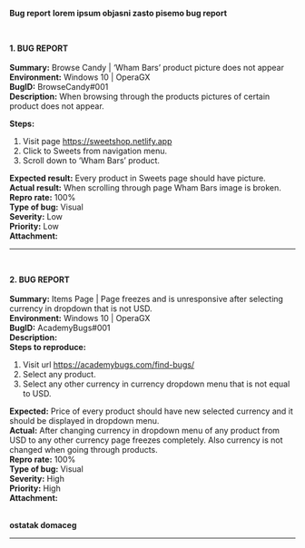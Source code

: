 **Bug report**
**lorem ipsum objasni zasto pisemo bug report**

<br>

**1. BUG REPORT**<br><br>
**Summary:** Browse Candy | ‘Wham Bars’ product picture does not appear <br>
**Environment:** Windows 10 | OperaGX <br>
**BugID:** BrowseCandy#001 <br>
**Description:** When browsing through the products pictures of certain product does not appear. <br>

**Steps:** 
  1. Visit page https://sweetshop.netlify.app<br>
  2. Click to Sweets from navigation menu.<br>
  3. Scroll down to ‘Wham Bars’ product.<br>

**Expected result:** Every product in Sweets page should have picture.<br>
**Actual result:** When scrolling through page Wham Bars image is broken.<br>
**Repro rate:** 100%<br>
**Type of bug:** Visual<br>
**Severity:** Low<br>
**Priority:** Low<br>
**Attachment:** 
<br>

<hr>

<br>

**2. BUG REPORT**<br><br>
**Summary:** Items Page | Page freezes and is unresponsive after selecting currency in dropdown that is not USD.<br>
**Environment:** Windows 10 | OperaGX<br>
**BugID:** AcademyBugs#001<br>
**Description:** <br>
**Steps to reproduce:** <br> 
  1. Visit url https://academybugs.com/find-bugs/<br>
  2. Select any product.<br>
  3. Select any other currency in currency dropdown menu that is not equal to USD. <br>

**Expected:** Price of every product should have new selected currency and it should be displayed in dropdown menu.<br>
**Actual:** After changing currency in dropdown menu of any product from USD to any other currency page freezes completely. Also currency is not changed when going through products.<br>
**Repro rate:** 100%<br>
**Type of bug:** Visual<br>
**Severity:** High<br>
**Priority:** High<br>
**Attachment:** <br>

<br>**ostatak domaceg**

<hr>

<br>
 
